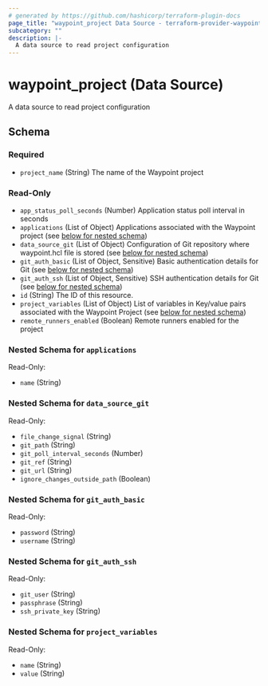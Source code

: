 ```yaml
---
# generated by https://github.com/hashicorp/terraform-plugin-docs
page_title: "waypoint_project Data Source - terraform-provider-waypoint"
subcategory: ""
description: |-
  A data source to read project configuration
---
```


# waypoint_project (Data Source)

A data source to read project configuration



<!-- schema generated by tfplugindocs -->
## Schema

### Required

- `project_name` (String) The name of the Waypoint project

### Read-Only

- `app_status_poll_seconds` (Number) Application status poll interval in seconds
- `applications` (List of Object) Applications associated with the Waypoint project (see [below for nested schema](#nestedatt--applications))
- `data_source_git` (List of Object) Configuration of Git repository where waypoint.hcl file is stored (see [below for nested schema](#nestedatt--data_source_git))
- `git_auth_basic` (List of Object, Sensitive) Basic authentication details for Git (see [below for nested schema](#nestedatt--git_auth_basic))
- `git_auth_ssh` (List of Object, Sensitive) SSH authentication details for Git (see [below for nested schema](#nestedatt--git_auth_ssh))
- `id` (String) The ID of this resource.
- `project_variables` (List of Object) List of variables in Key/value pairs associated with the Waypoint Project (see [below for nested schema](#nestedatt--project_variables))
- `remote_runners_enabled` (Boolean) Remote runners enabled for the project

<a id="nestedatt--applications"></a>
### Nested Schema for `applications`

Read-Only:

- `name` (String)


<a id="nestedatt--data_source_git"></a>
### Nested Schema for `data_source_git`

Read-Only:

- `file_change_signal` (String)
- `git_path` (String)
- `git_poll_interval_seconds` (Number)
- `git_ref` (String)
- `git_url` (String)
- `ignore_changes_outside_path` (Boolean)


<a id="nestedatt--git_auth_basic"></a>
### Nested Schema for `git_auth_basic`

Read-Only:

- `password` (String)
- `username` (String)


<a id="nestedatt--git_auth_ssh"></a>
### Nested Schema for `git_auth_ssh`

Read-Only:

- `git_user` (String)
- `passphrase` (String)
- `ssh_private_key` (String)


<a id="nestedatt--project_variables"></a>
### Nested Schema for `project_variables`

Read-Only:

- `name` (String)
- `value` (String)


